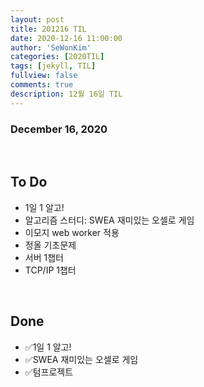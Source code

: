 ```yaml
---
layout: post
title: 201216 TIL
date: 2020-12-16 11:00:00
author: 'SeWonKim'
categories: [2020TIL]
tags: [jekyll, TIL]
fullview: false
comments: true
description: 12월 16일 TIL
---
```


### December 16, 2020

&nbsp;

## To Do

- 1일 1 알고!
- 알고리즘 스터디: SWEA 재미있는 오셀로 게임
- 이모지 web worker 적용
- 정올 기초문제
- 서버 1챕터
- TCP/IP 1챕터

&nbsp;
&nbsp;

## Done

- ✅1일 1 알고!
- ✅SWEA 재미있는 오셀로 게임
- ✅텀프로젝트


&nbsp;
&nbsp;
